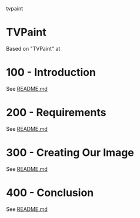 tvpaint
# TVPaint

Based on "TVPaint" at 

# 100 - Introduction

See [README.md](./100/README.md)

# 200 - Requirements

See [README.md](./200/README.md)

# 300 - Creating Our Image

See [README.md](./300/README.md)

# 400 - Conclusion

See [README.md](./400/README.md)
